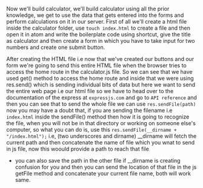 Now we'll build calculator, we'll build calculator using all the prior knowledge, we get to use the data that gets entered into the forms and perform calculations on it in our server.
First of all we'll create a html file inside the calculator folder, use ``` touch index.html ``` to create a file and then open it in atom and write the boilerplate code using shortcut, give the title as calculator and then create a form in which you have to take input for two numbers and create one submit button.

After creating the HTML file i.e now that we've created our buttons and our form we're going to send this entire HTML file when the browser tries to access the home route in the calculator.js file.
So we can see that we have used get() method to access the home route and inside that we were using res.send() which is sending individual bits of data but here we want to send the entire web page i.e our html file so we have to head over to the documentation of the express at ``` expressjs.com ``` and go to ``` API reference ``` and then you can see that to send the whole file we can use ``` res.sendFile(path) ``` now you may have a doubt that, if you are sending the filename i.e ``` index.html ``` inside the sendFile() method then how it is going to recognize the file, when you will not be in that directory or working on someone else's computer, so what you can do is, use this
``` res.sendFile(__dirname + "/index.html"); ``` i.e, (two underscores and dirname) __dirname will fetch the current path and then concatenate the name of file which you wnat to send in js file, now this woould provide a path to reach that file


* you can also save the path in the other file if __dirname is creating confusion for you and then you can send the location of that file in the js getFile method and concatenate your current file name, both will work same.


